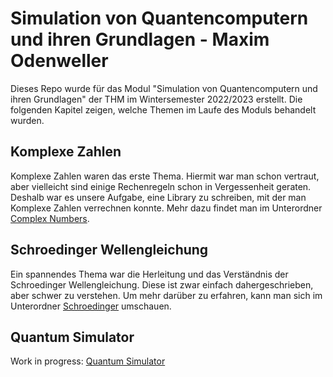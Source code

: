 # Simulation von Quantencomputern und ihren Grundlagen - Maxim Odenweller
Dieses Repo wurde für das Modul "Simulation von Quantencomputern und ihren Grundlagen" der THM im Wintersemester 2022/2023 erstellt.
Die folgenden Kapitel zeigen, welche Themen im Laufe des Moduls behandelt wurden.

## Komplexe Zahlen
Komplexe Zahlen waren das erste Thema. Hiermit war man schon vertraut, aber vielleicht sind einige Rechenregeln schon in Vergessenheit geraten. Deshalb war es unsere Aufgabe, eine Library zu schreiben, mit der man Komplexe Zahlen verrechnen konnte. Mehr dazu findet man im Unterordner [Complex Numbers](Complex%20Numbers/).

## Schroedinger Wellengleichung
Ein spannendes Thema war die Herleitung und das Verständnis der Schroedinger Wellengleichung. Diese ist zwar einfach dahergeschrieben, aber schwer zu verstehen. Um mehr darüber zu erfahren, kann man sich im Unterordner [Schroedinger](Schroedinger/) umschauen.

## Quantum Simulator
Work in progress: [Quantum Simulator](Quantum%Simulator/)